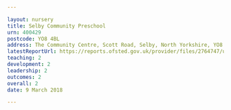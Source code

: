 ```yaml
---

layout: nursery
title: Selby Community Preschool
urn: 400429
postcode: YO8 4BL
address: The Community Centre, Scott Road, Selby, North Yorkshire, YO8 4BL
latestReportUrl: https://reports.ofsted.gov.uk/provider/files/2764747/urn/400429.pdf
teaching: 2
development: 2
leadership: 2
outcomes: 2
overall: 2
date: 9 March 2018

---
```

